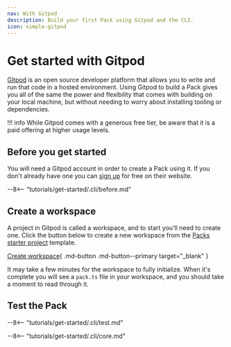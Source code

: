 ```yaml
---
nav: With Gitpod
description: Build your first Pack using Gitpod and the CLI.
icon: simple-gitpod
---
```


# Get started with Gitpod

[Gitpod][gitpod_home] is an open source developer platform that allows you to write and run that code in a hosted environment. Using Gitpod to build a Pack gives you all of the same the power and flexibility that comes with building on your local machine, but without needing to worry about installing tooling or dependencies.

!!! info
    While Gitpod comes with a generous free tier, be aware that it is a paid offering at higher usage levels.


## Before you get started

You will need a Gitpod account in order to create a Pack using it. If you don't already have one you can [sign up][gitpod_signup] for free on their website.

--8<-- "tutorials/get-started/.cli/before.md"


## Create a workspace

A project in Gitpod is called a workspace, and to start you'll need to create one. Click the button below to create a new workspace from the [Packs starter project][github_packs_starter] template.

[Create workspace][gitpod_from_github]{ .md-button .md-button--primary target="_blank" }

It may take a few minutes for the workspace to fully initialize. When it's complete you will see a `pack.ts` file in your workspace, and you should take a moment to read through it.


## Test the Pack

--8<-- "tutorials/get-started/.cli/test.md"


--8<-- "tutorials/get-started/.cli/core.md"


[gitpod_home]: https://www.gitpod.io/
[gitpod_signup]: https://gitpod.io/workspaces/
[gitpod_from_github]: https://gitpod.io/#https://github.com/coda/packs-starter
[github_packs_starter]: https://github.com/coda/packs-starter
[rebuild]: ../../images/cli_rebuild.mp4
